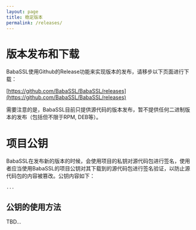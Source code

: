 ```yaml
---
layout: page
title: 稳定版本
permalink: /releases/
---
```


# 版本发布和下载

BabaSSL使用Github的Release功能来实现版本的发布，请移步以下页面进行下载：

[https://github.com/BabaSSL/BabaSSL/releases](https://github.com/BabaSSL/BabaSSL/releases)

需要注意的是，BabaSSL目前只提供源代码的版本发布，暂不提供任何二进制版本的发布（包括但不限于RPM, DEB等）。

# 项目公钥

BabaSSL在发布新的版本的时候，会使用项目的私钥对源代码包进行签名，使用者应当使用BabaSSL的项目公钥对其下载到的源代码包进行签名验证，以防止源代码包的内容被篡改。公钥内容如下：

~~~
...
~~~

## 公钥的使用方法

TBD...
